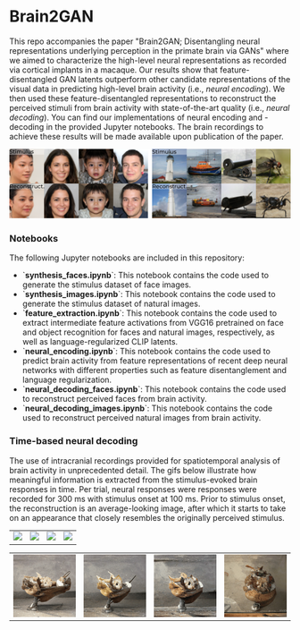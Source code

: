 # Brain2GAN

This repo accompanies the paper "Brain2GAN; Disentangling neural representations underlying perception in the primate brain via GANs" where we aimed to characterize the high-level neural representations as recorded via cortical implants in a macaque. Our results show that feature-disentangled GAN latents outperform other candidate representations of the visual data in predicting high-level brain activity (i.e., _neural encoding_). We then used these feature-disentangled representations to reconstruct the perceived stimuli from brain activity with state-of-the-art quality (i.e., _neural decoding_). You can find our implementations of neural encoding and -decoding in the provided Jupyter notebooks. The brain recordings to achieve these results will be made available upon publication of the paper.

<img src="https://github.com/neuralcodinglab/brain2gan/blob/main/media/img.png" alt="stim-recon"/>


### Notebooks
The following Jupyter notebooks are included in this repository:

<ul>
  <li>`<b>synthesis_faces.ipynb</b>`: This notebook contains the code used to generate the stimulus dataset of face images.</li>
  <li>`<b>synthesis_images.ipynb</b>`: This notebook contains the code used to generate the stimulus dataset of natural images.</li>
  <li>`<b>feature_extraction.ipynb</b>`: This notebook contains the code used to extract intermediate feature activations from VGG16 pretrained on face and object recognition for faces and natural images, respectively, as well as language-regularized CLIP latents.</li>
  <li>`<b>neural_encoding.ipynb</b>`: This notebook contains the code used to predict brain activity from feature representations of recent deep neural networks with different properties such as feature disentanglement and language regularization.</li>
  <li>`<b>neural_decoding_faces.ipynb</b>`: This notebook contains the code used to reconstruct perceived faces from brain activity.</li>
  <li>`<b>neural_decoding_images.ipynb</b>`: This notebook contains the code used to reconstruct perceived natural images from brain activity.</li>
</ul>

### Time-based neural decoding
The use of intracranial recordings provided for spatiotemporal analysis of brain activity in unprecedented detail. The gifs below illustrate how meaningful information is extracted from the stimulus-evoked brain responses in time. Per trial, neural responses were responses were recorded for 300 ms with stimulus onset at 100 ms. Prior to stimulus onset, the reconstruction is an average-looking image, after which it starts to take on an appearance that closely resembles the originally perceived stimulus.

<table>
  <tr>
    <td><img src="https://github.com/neuralcodinglab/brain2gan/blob/main/media/0093.gif" width="175"></td>
    <td><img src="https://github.com/neuralcodinglab/brain2gan/blob/main/media/0018.gif" width="175"></td>
    <td><img src="https://github.com/neuralcodinglab/brain2gan/blob/main/media/0038.gif" width="175"></td>
    <td><img src="https://github.com/neuralcodinglab/brain2gan/blob/main/media/0001.gif" width="175"></td>
  </tr>
</table>

<table>
  <tr>
    <td><img src="https://github.com/neuralcodinglab/brain2gan/blob/main/media/_0094.gif" width="175"></td>
    <td><img src="https://github.com/neuralcodinglab/brain2gan/blob/main/media/_0197.gif" width="175"></td>
    <td><img src="https://github.com/neuralcodinglab/brain2gan/blob/main/media/_0081.gif" width="175"></td>
    <td><img src="https://github.com/neuralcodinglab/brain2gan/blob/main/media/_0114.gif" width="175"></td>
  </tr>
</table>
